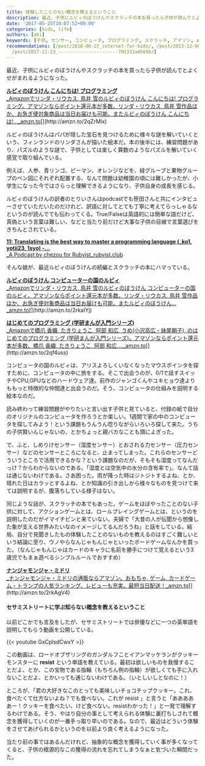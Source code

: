 ```yaml
---
title: 体験したことのない概念を教えるということ
description: 最近、子供にルビィのぼうけんやスクラッチの本を買ったら子供が読んでとよくせがまれるようになった。
date: '2017-05-25T10:07:52+09:00'
categories: [kids, life]
authors: [aki]
keywords: [子供, センサー, コンピュータ, プログラミング, スクラッチ, アマゾン, amzn, to, 獲得, 概念]
recommendations: [/post/2018-06-27_internet-for-kids/, /post/2013-12-08-yu-gan-yarizumugale-siihatutosuruhui-ben-3ce/,
  /post/2017-12-23_----------------------701333a45696/]
---
```


最近、子供にルビィのぼうけんやスクラッチの本を買ったら子供が読んでとよくせがまれるようになった。

[**ルビィのぼうけん こんにちは! プログラミング**  
_Amazonでリンダ・リウカス, 鳥井 雪のルビィのぼうけん こんにちは! プログラミング。アマゾンならポイント還元本が多数。リンダ・リウカス, 鳥井 雪作品ほか、お急ぎ便対象商品は当日お届けも可能。またルビィのぼうけん こんにちは!…_amzn.to](http://amzn.to/2qZrMlx "http://amzn.to/2qZrMlx")[](http://amzn.to/2qZrMlx)

ルビィのぼうけんはパパが隠した宝石を見つけるために様々な謎を解いていくという、フィンランドのリンダさんが描いた絵本だ。本の後半には、練習問題があり、パズルのような謎で、子供としては楽しく算数のようなパズルを解いていく感覚で取り組んでいる。

例えば、人参、青リンゴ、ピーマン、オレンジなどを、緑グループと果物グループのベン図にそれぞれ配置する、なんて問題は幼稚園の頃には難しかったが、小学生になった今ではさらっと理解できるようになり、子供自身の成長を感じる。

ルビィのぼうけんの訳者のとりいさんはpodcastでも笹田さんと共にインタビューさせていただいたのだけれど、訳語に対してとても丁寧に考えてらっしゃるなというのが読んでても伝わってくる。True/Falseは英語的には簡単な語だけど、真偽という言葉は難しい、などと当たり前だけど大事な子供の目線で言葉選びをきちんとされている。

[**11: Translating is the best way to master a programming language (\_ko1, yotii23, 1syo) -…**  
_A Podcast by chezou for Rubyist_rubyist.club](https://rubyistclub.chezo.uno/11/)

そんな娘が、最近ルビィのぼうけんの続編とスクラッチの本にハマっている。

[**ルビィのぼうけん コンピューターの国のルビィ**  
_Amazonでリンダ・リウカス, 鳥井 雪のルビィのぼうけん コンピューターの国のルビィ。アマゾンならポイント還元本が多数。リンダ・リウカス, 鳥井 雪作品ほか、お急ぎ便対象商品は当日お届けも可能。またルビィのぼうけん…_amzn.to](http://amzn.to/2rkaIYj "http://amzn.to/2rkaIYj")[](http://amzn.to/2rkaIYj)

[**はじめてのプログラミング (学研まんが入門シリーズ)**  
_Amazonで橋爪 香織, たきりょうこ, 阿部 和広, うめ(小沢高広・妹尾朝子), のはじめてのプログラミング (学研まんが入門シリーズ)。アマゾンならポイント還元本が多数。橋爪 香織, たきりょうこ, 阿部 和広,…_amzn.to](http://amzn.to/2qf4uss "http://amzn.to/2qf4uss")[](http://amzn.to/2qf4uss)

コンピュータの国のルビィは、アリスよろしくいなくなったマウスポインタを探すために、コンピュータの中に旅をする。そこで出会うのが、0/1で話すスイッチやCPU,GPUなどのハードウェア達。前作のジャンゴくんやユキヒョウ達よりももっと特徴的な仲間達と出会うのだ。そう、コンピュータの仕組みを説明する絵本なのだ。

読み終わって練習問題がやりたいと言い出す子供と見ていると、付録の紙で自分のオリジナルのコンピュータを作ろうとか楽しい。1週間で家の中のコンピュータを探してみよう！という課題もうんうん唸りながらいろいろ探して来た。うちの子供賢いんじゃないの、とかちょっと親バカなことも頭によぎった。

で、ふと、しめりけセンサー（湿度センサー）とおされる力センサー（圧力センサー）などのセンサーところになると、止まってしまった。これらのセンサーどういうところで活用できるかな？という課題なのだが、そもそも湿度ってなんだっけ？からわからないのである。「湿度とは空気中の水分の含有率で」、なんて話は通じないわけである。さあ困った。雨が降った時はジトジトするよね、とか、晴れた日はカラッとするよね、とか知識の引き出しから様々なものを見つけて来ては説明するが、腹落ちしている様子はない。

同じような話が、スクラッチの本でもあった。ゲームをほぼやったことのない子供に対して、アクションゲームとは、ロールプレイングゲームとは、というのを説明したのだがイマイチピンと来ていない。夫婦で「大昔の人が伝聞から想像した象が支える世界みたいなのイメージしてるんだろうね」と話をしている。結局、自分で見聞きしたもの体験したことのないものを教えるのはすごく難しいという結論に至り、ウノやらなんじゃもんじゃといったボードゲームなんかを買った。（なんじゃもんじゃはカードのキャラに名前を勝手につけて覚えるという3歳児でもまぁ遊べるシンプルルールでおすすめ）

[**ナンジャモンジャ・ミドリ**  
_ナンジャモンジャ・ミドリの通販ならアマゾン。おもちゃ, ゲーム, カードゲーム・トランプの人気ランキング、レビューも充実。最短当日配送！_amzn.to](http://amzn.to/2rkAgV4 "http://amzn.to/2rkAgV4")[](http://amzn.to/2rkAgV4)

#### セサミストリートに学ぶ知らない概念を教えるということ

以前どこかでも言及をしたが、セサミストリートでは俳優などに一つの英単語を説明してもらう動画を公開している。

{{< youtube GxCplsdCwxY >}}

この動画は、ロードオブザリングのガンダルフことイアンマッケランがクッキーモンスターに **resist** という単語を教えている。最初は欲しいものを我慢することだよ、とか、この宝物である指輪（もちろん例の指輪）が欲しくても手に入れないことだよ、とかいっても通じないわけである。（いとしいしとなのに！）

ところが、「君の大好きなこのとっても美味しいチョコチップクッキー。これ、食べたくて仕方ないよね？でも食べない。これが resist 」と言うと「あああああー！クッキーを食べたい、けど食べない。resistわかった！」と一発で理解するわけである。そう、やはり自分の事として考えられる体験に裏打ちしされて概念を獲得していくのが一番手っ取り早いのである。なので、最近はどういう体験をさせてあげられるかというのを以前より良く考えるようになった。

当たり前の事ではあるんだけれど、抽象的な概念を獲得していく事が多くなってくると、子供の根源的なこの獲得の流れを忘れてしまうなぁと気づいた瞬間だった。
